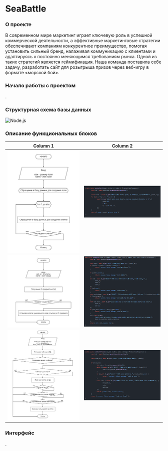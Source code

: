 # **SeaBattle**
### О проекте
В современном мире маркетинг играет ключевую роль в успешной коммерческой деятельности, а эффективные маркетинговые стратегии обеспечивают компаниям конкурентное преимущество, помогая установить сильный бренд, налаживая коммуникацию с клиентами и адаптируясь к постоянно меняющимся требованиям рынка. Одной из таких стратегий является геймификация. Наша команда поставила себе задачу, разработать сайт для розыгрыша призов через веб-игру в формате «морской бой».
### Начало работы с проектом
.
### Структурная схема базы данных

![Node.js](https://i.imgur.com/GZxGyRX.png)
### Описание функциональных блоков
| Column 1 | Column 2 |
|----------|----------|
|![Node.js](/docs/img/createeventbs.jpg)|![No Name](/docs/img/createevent.png)| 
|![Node.js](/docs/img/firebyuserbs.jpg)|![Node.js](/docs/img/firebyuser.png)|
|![Node.js](/docs/img/setitemforcellbs.jpg)|![Node.js](/docs/img/setitemforcell.png)|
### Интерфейс
.
